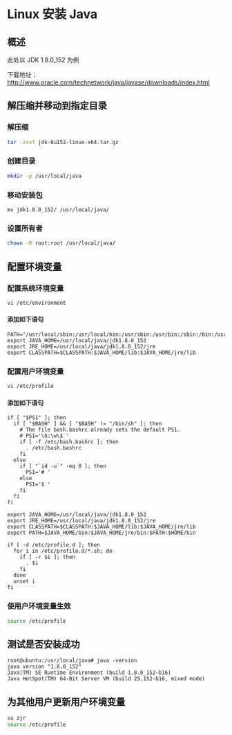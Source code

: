 # Linux 安装 Java

## 概述
此处以 JDK 1.8.0_152 为例

下载地址：
<http://www.oracle.com/technetwork/java/javase/downloads/index.html>

## 解压缩并移动到指定目录

### 解压缩
```sh
tar -zxvf jdk-8u152-linux-x64.tar.gz
```

### 创建目录
```sh
mkdir -p /usr/local/java
```
### 移动安装包
```
mv jdk1.8.0_152/ /usr/local/java/
```
### 设置所有者
```sh
chown -R root:root /usr/local/java/
```

## 配置环境变量

### 配置系统环境变量

```sh
vi /etc/environment
```

#### 添加如下语句

```
PATH="/usr/local/sbin:/usr/local/bin:/usr/sbin:/usr/bin:/sbin:/bin:/usr/games:/usr/local/games"
export JAVA_HOME=/usr/local/java/jdk1.8.0_152
export JRE_HOME=/usr/local/java/jdk1.8.0_152/jre
export CLASSPATH=$CLASSPATH:$JAVA_HOME/lib:$JAVA_HOME/jre/lib
```

### 配置用户环境变量
```sh
vi /etc/profile
```

#### 添加如下语句
```{17,18,19,20}
if [ "$PS1" ]; then
  if [ "$BASH" ] && [ "$BASH" != "/bin/sh" ]; then
    # The file bash.bashrc already sets the default PS1.
    # PS1='\h:\w\$ '
    if [ -f /etc/bash.bashrc ]; then
      . /etc/bash.bashrc
    fi
  else
    if [ "`id -u`" -eq 0 ]; then
      PS1='# '
    else
      PS1='$ '
    fi
  fi
fi

export JAVA_HOME=/usr/local/java/jdk1.8.0_152
export JRE_HOME=/usr/local/java/jdk1.8.0_152/jre
export CLASSPATH=$CLASSPATH:$JAVA_HOME/lib:$JAVA_HOME/jre/lib
export PATH=$JAVA_HOME/bin:$JAVA_HOME/jre/bin:$PATH:$HOME/bin

if [ -d /etc/profile.d ]; then
  for i in /etc/profile.d/*.sh; do
    if [ -r $i ]; then
      . $i
    fi
  done
  unset i
fi
```

### 使用户环境变量生效

```sh
source /etc/profile
```

## 测试是否安装成功

```
root@ubuntu:/usr/local/java# java -version
java version "1.8.0_152"
Java(TM) SE Runtime Environment (build 1.8.0_152-b16)
Java HotSpot(TM) 64-Bit Server VM (build 25.152-b16, mixed mode)
```

## 为其他用户更新用户环境变量

```sh
su zjr
source /etc/profile
```